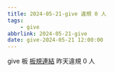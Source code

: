 ```yaml
---
title: 2024-05-21-give 違規 0 人
tags:
    - give
abbrlink: 2024-05-21-give
date: give-2024-05-21 12:00:00
---
```

give 板 [板規連結](https://www.ptt.cc/bbs/give/M.1612495900.A.C32.html)
昨天違規 0 人
